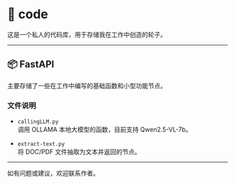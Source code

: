 # 🚀 code

这是一个私人的代码库，用于存储我在工作中创造的轮子。

---

## 📦 FastAPI

主要存储了一些在工作中编写的基础函数和小型功能节点。

### 文件说明

- `callingLLM.py`  
  调用 OLLAMA 本地大模型的函数，目前支持 Qwen2.5-VL-7b。

- `extract-text.py`  
  将 DOC/PDF 文件抽取为文本并返回的节点。

---

如有问题或建议，欢迎联系作者。
